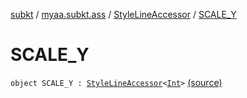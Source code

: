 [subkt](../../index.md) / [myaa.subkt.ass](../index.md) / [StyleLineAccessor](index.md) / [SCALE_Y](./-s-c-a-l-e_-y.md)

# SCALE_Y

`object SCALE_Y : `[`StyleLineAccessor`](index.md)`<`[`Int`](https://kotlinlang.org/api/latest/jvm/stdlib/kotlin/-int/index.html)`>` [(source)](https://github.com/Myaamori/SubKt/blob/0.1.7/src/main/kotlin/myaa/subkt/ass/parser.kt#L509)